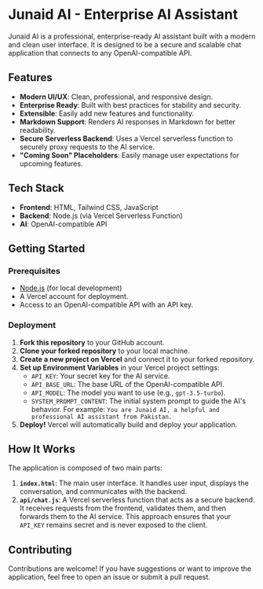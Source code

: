 # Junaid AI - Enterprise AI Assistant

Junaid AI is a professional, enterprise-ready AI assistant built with a modern and clean user interface. It is designed to be a secure and scalable chat application that connects to any OpenAI-compatible API.

## Features

- **Modern UI/UX**: Clean, professional, and responsive design.
- **Enterprise Ready**: Built with best practices for stability and security.
- **Extensible**: Easily add new features and functionality.
- **Markdown Support**: Renders AI responses in Markdown for better readability.
- **Secure Serverless Backend**: Uses a Vercel serverless function to securely proxy requests to the AI service.
- **"Coming Soon" Placeholders**: Easily manage user expectations for upcoming features.

## Tech Stack

- **Frontend**: HTML, Tailwind CSS, JavaScript
- **Backend**: Node.js (via Vercel Serverless Function)
- **AI**: OpenAI-compatible API

## Getting Started

### Prerequisites

- [Node.js](https://nodejs.org/en/) (for local development)
- A Vercel account for deployment.
- Access to an OpenAI-compatible API with an API key.

### Deployment

1.  **Fork this repository** to your GitHub account.
2.  **Clone your forked repository** to your local machine.
3.  **Create a new project on Vercel** and connect it to your forked repository.
4.  **Set up Environment Variables** in your Vercel project settings:
    * `API_KEY`: Your secret key for the AI service.
    * `API_BASE_URL`: The base URL of the OpenAI-compatible API.
    * `API_MODEL`: The model you want to use (e.g., `gpt-3.5-turbo`).
    * `SYSTEM_PROMPT_CONTENT`: The initial system prompt to guide the AI's behavior. For example: `You are Junaid AI, a helpful and professional AI assistant from Pakistan.`
5.  **Deploy!** Vercel will automatically build and deploy your application.

## How It Works

The application is composed of two main parts:

1.  **`index.html`**: The main user interface. It handles user input, displays the conversation, and communicates with the backend.
2.  **`api/chat.js`**: A Vercel serverless function that acts as a secure backend. It receives requests from the frontend, validates them, and then forwards them to the AI service. This approach ensures that your `API_KEY` remains secret and is never exposed to the client.

## Contributing

Contributions are welcome! If you have suggestions or want to improve the application, feel free to open an issue or submit a pull request.